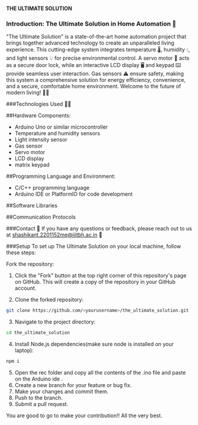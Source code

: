 #### THE ULTIMATE SOLUTION

### Introduction: The Ultimate Solution in Home Automation 🌟

"The Ultimate Solution" is a state-of-the-art home automation project that brings together advanced technology to create an unparalleled living experience. This cutting-edge system integrates temperature 🌡️, humidity 💧, and light sensors 💡 for precise environmental control. A servo motor 🚪 acts as a secure door lock, while an interactive LCD display 🖥️ and keypad ⌨️ provide seamless user interaction. Gas sensors ⚠️ ensure safety, making this system a comprehensive solution for energy efficiency, convenience, and a secure, comfortable home environment. Welcome to the future of modern living! 🏡💫

###Technologies Used 🧑‍💻

##Hardware Components:
* Arduino Uno or similar microcontroller
* Temperature and humidity sensors 
* Light intensity sensor 
* Gas sensor 
* Servo motor
* LCD display
* matrix keypad

##Programming Language and Environment:
* C/C++ programming language
* Arduino IDE or PlatformIO for code development

##Software Libraries

##Communication Protocols

###Contact 📱
If you have any questions or feedback, please reach out to us at shashikant.2201152me@iiitbh.ac.in 📧

###Setup
To set up The Ultimate Solution on your local machine, follow these steps:

Fork the repository:

1. Click the "Fork" button at the top right corner of this repository's page on GitHub. This will create a copy of the repository in your GitHub account.
  
2. Clone the forked repository:
```bash
git clone https://github.com/<yourusername>/the_ultimate_solution.git
```
3. Navigate to the project directory:
```bash
cd the_ultimate_solution
```
4. Install Node.js dependencies(make sure node is installed on your laptop):
```bash
npm i
```
5. Open the rec folder and copy all the contents of the .ino file and paste on the Arduino ide .
6. Create a new branch for your feature or bug fix.
7. Make your changes and commit them.
8. Push to the branch.
9. Submit a pull request.
   
You are good to go to make your contribution!! All the very best.
